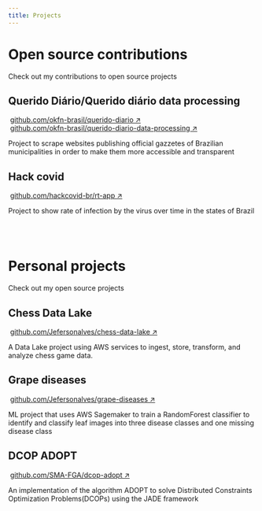 ```yaml
---
title: Projects
---
```


<link rel="stylesheet" href="https://cdnjs.cloudflare.com/ajax/libs/font-awesome/6.0.0-beta3/css/all.min.css">

# Open source contributions
Check out my contributions to open source projects

## Querido Diário/Querido diário data processing
<a href="https://github.com/okfn-brasil/querido-diario">
  <i aria-hidden="true" class="fab fa-github"></i>
  <span style="margin-left: 0.25rem;">github.com/okfn-brasil/querido-diario ↗︎</span>
</a></br>

<a href="https://github.com/okfn-brasil/querido-diario-data-processing">
  <i aria-hidden="true" class="fab fa-github"></i>
  <span style="margin-left: 0.25rem;">github.com/okfn-brasil/querido-diario-data-processing ↗︎</span>
</a>

Project to scrape websites publishing official gazzetes of Brazilian municipalities in order to make them more accessible and transparent

## Hack covid

<a href="https://github.com/hackcovid-br/rt-app">
  <i aria-hidden="true" class="fab fa-github"></i>
  <span style="margin-left: 0.25rem;">github.com/hackcovid-br/rt-app ↗︎</span>
</a>

Project to show rate of infection by the virus over time in the states of Brazil

</br>
</br>

# Personal projects

Check out my open source projects

## Chess Data Lake
<a href="https://github.com/Jefersonalves/chess-data-lake">
  <i aria-hidden="true" class="fab fa-github"></i>
  <span style="margin-left: 0.25rem;">github.com/Jefersonalves/chess-data-lake ↗︎</span>
</a>

A Data Lake project using AWS services to ingest, store, transform, and analyze chess game data.

## Grape diseases
<a href="https://github.com/Jefersonalves/grape-diseases">
  <i aria-hidden="true" class="fab fa-github"></i>
  <span style="margin-left: 0.25rem;">github.com/Jefersonalves/grape-diseases ↗︎</span>
</a>

ML project that uses AWS Sagemaker to train a RandomForest classifier to identify and classify leaf images into three disease classes and one missing disease class

## DCOP ADOPT

<a href="https://github.com/SMA-FGA/dcop-adopt">
  <i aria-hidden="true" class="fab fa-github"></i>
  <span style="margin-left: 0.25rem;">github.com/SMA-FGA/dcop-adopt ↗︎</span>
</a>

An implementation of the algorithm ADOPT to solve Distributed Constraints Optimization Problems(DCOPs) using the JADE framework
